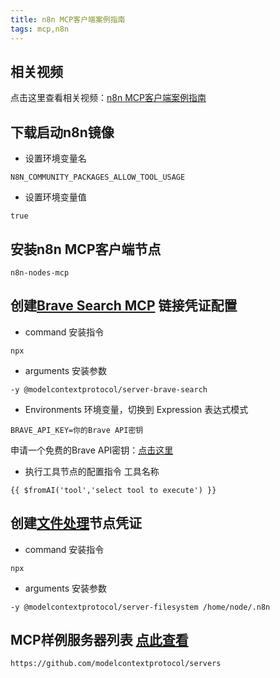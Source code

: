 ```yaml
---
title: n8n MCP客户端案例指南
tags: mcp,n8n
---
```


## 相关视频
点击这里查看相关视频：[n8n MCP客户端案例指南](https://www.youtube.com/embed/AyETLEEouT0)

## 下载启动n8n镜像
- 设置环境变量名
```
N8N_COMMUNITY_PACKAGES_ALLOW_TOOL_USAGE
```
- 设置环境变量值
```
true
```

## 安装n8n MCP客户端节点
```
n8n-nodes-mcp
```

## 创建[Brave Search MCP](https://github.com/modelcontextprotocol/servers/tree/main/src/brave-search) 链接凭证配置

- command 安装指令
```
npx
```
- arguments 安装参数
```
-y @modelcontextprotocol/server-brave-search
```
- Environments 环境变量，切换到 Expression 表达式模式
```
BRAVE_API_KEY=你的Brave API密钥
```

申请一个免费的Brave API密钥：[点击这里](https://brave.com/search/api/)


- 执行工具节点的配置指令 工具名称
```
{{ $fromAI('tool','select tool to execute') }}
```

## 创建[文件处理](https://github.com/modelcontextprotocol/servers/tree/main/src/filesystem)节点凭证

- command 安装指令
```
npx
```
- arguments 安装参数
```
-y @modelcontextprotocol/server-filesystem /home/node/.n8n
```

## MCP样例服务器列表 [点此查看](https://github.com/modelcontextprotocol/servers)
```
https://github.com/modelcontextprotocol/servers
``` 